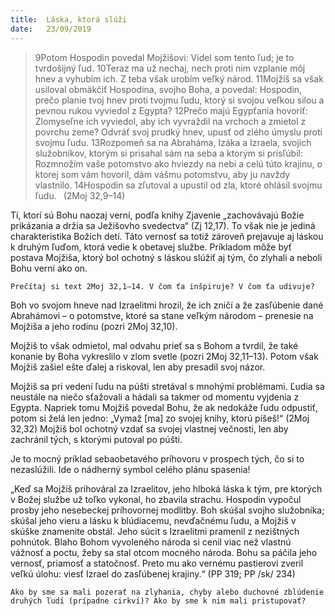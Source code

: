 ```yaml
---
title:  Láska, ktorá slúži
date:   23/09/2019
---
```


> <p></p>
> 9Potom Hospodin povedal Mojžišovi: Videl som tento ľud; je to tvrdošijný ľud. 10Teraz ma už nechaj, nech proti nim vzplanie môj hnev a vyhubím ich. Z teba však urobím veľký národ. 11Mojžiš sa však usiloval obmäkčiť Hospodina, svojho Boha, a povedal: Hospodin, prečo planie tvoj hnev proti tvojmu ľudu, ktorý si svojou veľkou silou a pevnou rukou vyviedol z Egypta? 12Prečo majú Egypťania hovoriť: Zlomyseľne ich vyviedol, aby ich vyvraždil na vrchoch a zmietol z povrchu zeme? Odvráť svoj prudký hnev, upusť od zlého úmyslu proti svojmu ľudu. 13Rozpomeň sa na Abraháma, Izáka a Izraela, svojich služobníkov, ktorým si prisahal sám na seba a ktorým si prisľúbil: Rozmnožím vaše potomstvo ako hviezdy na nebi a celú túto krajinu, o ktorej som vám hovoril, dám vášmu potomstvu, aby ju navždy vlastnilo. 14Hospodin sa zľutoval a upustil od zla, ktoré ohlásil svojmu ľudu.  (2Moj 32,9–14)

Tí, ktorí sú Bohu naozaj verní, podľa knihy Zjavenie „zachovávajú Božie prikázania a držia sa Ježišovho svedectva“ (Zj 12,17). To však nie je jediná charakteristika Božích detí. Táto vernosť sa totiž zároveň prejavuje aj láskou k druhým ľuďom, ktorá vedie k obetavej službe. Príkladom môže byť postava Mojžiša, ktorý bol ochotný s láskou slúžiť aj tým, čo zlyhali a neboli Bohu verní ako on.

`Prečítaj si text 2Moj 32,1–14. V čom ťa inšpiruje? V čom ťa udivuje?`

Boh vo svojom hneve nad Izraelitmi hrozil, že ich zničí a že zasľúbenie dané Abrahámovi – o potomstve, ktoré sa stane veľkým národom – prenesie na Mojžiša a jeho rodinu (pozri 2Moj 32,10).

Mojžiš to však odmietol, mal odvahu prieť sa s Bohom a tvrdil, že také konanie by Boha vykreslilo v zlom svetle (pozri 2Moj 32,11–13). Potom však Mojžiš zašiel ešte ďalej a riskoval, len aby presadil svoj názor.

Mojžiš sa pri vedení ľudu na púšti stretával s mnohými problémami. Ľudia sa neustále na niečo sťažovali a hádali sa takmer od momentu vyjdenia z Egypta. Napriek tomu Mojžiš povedal Bohu, že ak nedokáže ľudu odpustiť, potom si želá len jedno: „Vymaž [ma] zo svojej knihy, ktorú píšeš!“ (2Moj 32,32) Mojžiš bol ochotný vzdať sa svojej vlastnej večnosti, len aby zachránil tých, s ktorými putoval po púšti.

Je to mocný príklad sebaobetavého príhovoru v prospech tých, čo si to nezaslúžili. Ide o nádherný symbol celého plánu spasenia!

„Keď sa Mojžiš prihováral za Izraelitov, jeho hlboká láska k tým, pre ktorých v Božej službe už toľko vykonal, ho zbavila strachu. Hospodin vypočul prosby jeho nesebeckej príhovornej modlitby. Boh skúšal svojho služobníka; skúšal jeho vieru a lásku k blúdiacemu, nevďačnému ľudu, a Mojžiš v skúške znamenite obstál. Jeho súcit s Izraelitmi pramenil z nezištných pohnútok. Blaho Bohom vyvoleného národa si cenil viac než vlastnú vážnosť a poctu, žeby sa stal otcom mocného národa. Bohu sa páčila jeho vernosť, priamosť a statočnosť. Preto mu ako vernému pastierovi zveril veľkú úlohu: viesť Izrael do zasľúbenej krajiny.“ (PP 319; PP /sk/ 234)

`Ako by sme sa mali pozerať na zlyhania, chyby alebo duchovné zblúdenie druhých ľudí (prípadne cirkví)? Ako by sme k nim mali pristupovať?`